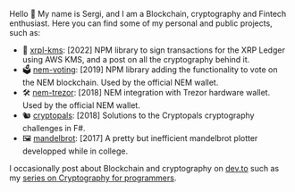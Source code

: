 <!--
**shierve/shierve** is a ✨ _special_ ✨ repository because its `README.md` (this file) appears on your GitHub profile.
-->

Hello 👋 My name is Sergi, and I am a Blockchain, cryptography and Fintech enthusiast. Here you can find some of my personal and public projects, such as:

- 🔏 [xrpl-kms](https://github.com/shierve/aws-kms-xrp-signing): [2022] NPM library to sign transactions for the XRP Ledger using AWS KMS, and a post on all the cryptography behind it.
- 🗳️ [nem-voting](https://github.com/shierve/nem-voting): [2019] NPM library adding the functionality to vote on the NEM blockchain. Used by the official NEM wallet.
- 🛠️ [nem-trezor](https://github.com/shierve/nem-trezor): [2018] NEM integration with Trezor hardware wallet. Used by the official NEM wallet.
- 🐿️ [cryptopals](https://github.com/shierve/cryptopals-fsharp): [2018] Solutions to the Cryptopals cryptography challenges in F#.
- 🖼️ [mandelbrot](https://github.com/shierve/Mandelbrot): [2017] A pretty but inefficient mandelbrot plotter developped while in college.

I occasionally post about Blockchain and cryptography on [dev.to](https://dev.to/shierve) such as my [series on Cryptography for programmers](https://dev.to/shierve/cryptography-for-programmers-1-basics-block-cryptography-1iei).
